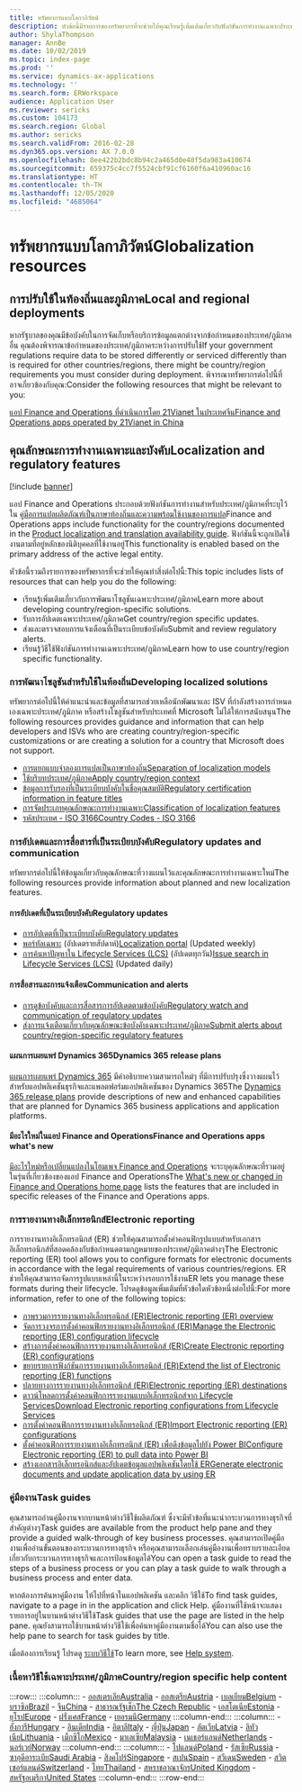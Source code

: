 ```yaml
---
title: ทรัพยากรแบบโลกาภิวัตน์
description: หัวข้อนี้มีรายการของทรัพยากรที่จะช่วยให้คุณเรียนรู้เพิ่มเติมเกี่ยวกับฟังก์ชันการทำงานเฉพาะประเทศ/ภูมิภาคและข้อเสนอ
author: ShylaThompson
manager: AnnBe
ms.date: 10/02/2019
ms.topic: index-page
ms.prod: ''
ms.service: dynamics-ax-applications
ms.technology: ''
ms.search.form: ERWorkspace
audience: Application User
ms.reviewer: sericks
ms.custom: 104173
ms.search.region: Global
ms.author: sericks
ms.search.validFrom: 2016-02-28
ms.dyn365.ops.version: AX 7.0.0
ms.openlocfilehash: 8ee422b2bdc8b94c2a465d0e48f5da983a410674
ms.sourcegitcommit: 659375c4cc7f5524cbf91cf6160f6a410960ac16
ms.translationtype: HT
ms.contentlocale: th-TH
ms.lasthandoff: 12/05/2020
ms.locfileid: "4685064"
---
```

# <a name="globalization-resources"></a><span data-ttu-id="3ea52-103">ทรัพยากรแบบโลกาภิวัตน์</span><span class="sxs-lookup"><span data-stu-id="3ea52-103">Globalization resources</span></span>

## <a name="local-and-regional-deployments"></a><span data-ttu-id="3ea52-104">การปรับใช้ในท้องถิ่นและภูมิภาค</span><span class="sxs-lookup"><span data-stu-id="3ea52-104">Local and regional deployments</span></span>
<span data-ttu-id="3ea52-105">หากรัฐบาลของคุณมีข้อบังคับในการจัดเก็บหรือบริการข้อมูลแตกต่างจากข้อกำหนดของประเทศ/ภูมิภาคอื่น คุณต้องพิจารณาข้อกำหนดของประเทศ/ภูมิภาคระหว่างการปรับใช้</span><span class="sxs-lookup"><span data-stu-id="3ea52-105">If your government regulations require data to be stored differently or serviced differently than is required for other countries/regions, there might be country/region requirements you must consider during deployment.</span></span> <span data-ttu-id="3ea52-106">พิจารณาทรัพยากรต่อไปนี้ที่อาจเกี่ยวข้องกับคุณ:</span><span class="sxs-lookup"><span data-stu-id="3ea52-106">Consider the following resources that might be relevant to you:</span></span>

[<span data-ttu-id="3ea52-107">แอป Finance and Operations ที่ดำเนินการโดย 21Vianet ในประเทศจีน</span><span class="sxs-lookup"><span data-stu-id="3ea52-107">Finance and Operations apps operated by 21Vianet in China</span></span>](https://docs.microsoft.com/dynamics365/unified-operations/dev-itpro/deployment/china-local-deployment)

## <a name="localization-and-regulatory-features"></a><span data-ttu-id="3ea52-108">คุณลักษณะการทำงานเฉพาะและบังคับ</span><span class="sxs-lookup"><span data-stu-id="3ea52-108">Localization and regulatory features</span></span>

[!include [banner](../includes/banner.md)]

<span data-ttu-id="3ea52-109">แอป Finance and Operations ประกอบด้วยฟังก์ชันการทำงานสำหรับประเทศ/ภูมิภาคที่ระบุไว้ใน [คู่มือการแปลผลิตภัณฑ์เป็นภาษาท้องถิ่นและความพร้อมใช้งานของการแปล](https://aka.ms/dynamics_365_international_availability_deck)</span><span class="sxs-lookup"><span data-stu-id="3ea52-109">Finance and Operations apps include functionality for the country/regions documented in the [Product localization and translation availability guide](https://aka.ms/dynamics_365_international_availability_deck).</span></span> <span data-ttu-id="3ea52-110">ฟังก์ชันนี้จะถูกเปิดใช้งานตามที่อยู่หลักของนิติบุคคลที่ใช้งานอยู่</span><span class="sxs-lookup"><span data-stu-id="3ea52-110">This functionality is enabled based on the primary address of the active legal entity.</span></span> 

<span data-ttu-id="3ea52-111">หัวข้อนี้รวมถึงรายการของทรัพยากรที่จะช่วยให้คุณทำสิ่งต่อไปนี้:</span><span class="sxs-lookup"><span data-stu-id="3ea52-111">This topic includes lists of resources that can help you do the following:</span></span> 
- <span data-ttu-id="3ea52-112">เรียนรู้เพิ่มเติมเกี่ยวกับการพัฒนาโซลูชันเฉพาะประเทศ/ภูมิภาค</span><span class="sxs-lookup"><span data-stu-id="3ea52-112">Learn more about developing country/region-specific solutions.</span></span>
- <span data-ttu-id="3ea52-113">รับการอัปเดตเฉพาะประเทศ/ภูมิภาค</span><span class="sxs-lookup"><span data-stu-id="3ea52-113">Get country/region specific updates.</span></span>
- <span data-ttu-id="3ea52-114">ส่งและตรวจสอบการแจ้งเตือนที่เป็นระเบียบข้อบังคับ</span><span class="sxs-lookup"><span data-stu-id="3ea52-114">Submit and review regulatory alerts.</span></span>
- <span data-ttu-id="3ea52-115">เรียนรู้วิธีใช้ฟังก์ชันการทำงานเฉพาะประเทศ/ภูมิภาค</span><span class="sxs-lookup"><span data-stu-id="3ea52-115">Learn how to use country/region specific functionality.</span></span>

### <a name="developing-localized-solutions"></a><span data-ttu-id="3ea52-116">การพัฒนาโซลูชันสำหรับใช้ในท้องถิ่น</span><span class="sxs-lookup"><span data-stu-id="3ea52-116">Developing localized solutions</span></span>
<span data-ttu-id="3ea52-117">ทรัพยากรต่อไปนี้ให้คำแนะนำและข้อมูลที่สามารถช่วยเหลือนักพัฒนาและ ISV ที่กำลังสร้างการกำหนดเองเฉพาะประเทศ/ภูมิภาค หรือสร้างโซลูชันสำหรับประเทศที่ Microsoft ไม่ได้ให้การสนับสนุน</span><span class="sxs-lookup"><span data-stu-id="3ea52-117">The following resources provides guidance and information that can help developers and ISVs who are creating country/region-specific customizations or are creating a solution for a country that Microsoft does not support.</span></span>
-   [<span data-ttu-id="3ea52-118">การแยกแบบจำลองการแปลเป็นภาษาท้องถิ่น</span><span class="sxs-lookup"><span data-stu-id="3ea52-118">Separation of localization models</span></span>](separate-localization-models.md)
-   [<span data-ttu-id="3ea52-119">ใช้บริบทประเทศ/ภูมิภาค</span><span class="sxs-lookup"><span data-stu-id="3ea52-119">Apply country/region context</span></span>](apply-country-context.md)
-   [<span data-ttu-id="3ea52-120">ข้อมูลการรับรองที่เป็นระเบียบบังคับในชื่อคุณสมบัติ</span><span class="sxs-lookup"><span data-stu-id="3ea52-120">Regulatory certification information in feature titles</span></span>](regulatory-certifications.md)
-   [<span data-ttu-id="3ea52-121">การจัดประเภทคุณลักษณะการทำงานเฉพาะ</span><span class="sxs-lookup"><span data-stu-id="3ea52-121">Classification of localization features</span></span>](classify-localization-features.md)
-   [<span data-ttu-id="3ea52-122">รหัสประเทศ - ISO 3166</span><span class="sxs-lookup"><span data-stu-id="3ea52-122">Country Codes - ISO 3166</span></span>](https://www.iso.org/iso-3166-country-codes.html)

### <a name="regulatory-updates-and-communication"></a><span data-ttu-id="3ea52-123">การอัปเดตและการสื่อสารที่เป็นระเบียบบังคับ</span><span class="sxs-lookup"><span data-stu-id="3ea52-123">Regulatory updates and communication</span></span>
<span data-ttu-id="3ea52-124">ทรัพยากรต่อไปนี้ให้ข้อมูลเกี่ยวกับคุณลักษณะที่วางแผนไว้และคุณลักษณะการทำงานเฉพาะใหม่</span><span class="sxs-lookup"><span data-stu-id="3ea52-124">The following resources provide information about planned and new localization features.</span></span> 

#### <a name="regulatory-updates"></a><span data-ttu-id="3ea52-125">การอัปเดตที่เป็นระเบียบบังคับ</span><span class="sxs-lookup"><span data-stu-id="3ea52-125">Regulatory updates</span></span>
-   [<span data-ttu-id="3ea52-126">การอัปเดตที่เป็นระเบียบบังคับ</span><span class="sxs-lookup"><span data-stu-id="3ea52-126">Regulatory updates</span></span>](../../../finance/localizations/regulatory-updates.md)
-   <span data-ttu-id="3ea52-127">[พอร์ทัลเฉพาะ](https://mbs.microsoft.com/customersource/northamerica/ax/support/support-news/GFMLocalizationPortalMC) (อัปเดตรายสัปดาห์)</span><span class="sxs-lookup"><span data-stu-id="3ea52-127">[Localization portal](https://mbs.microsoft.com/customersource/northamerica/ax/support/support-news/GFMLocalizationPortalMC) (Updated weekly)</span></span>
-   <span data-ttu-id="3ea52-128">[การค้นหาปัญหาใน Lifecycle Services (LCS)](../lifecycle-services/issue-search-lcs.md) (อัปเดตทุกวัน)</span><span class="sxs-lookup"><span data-stu-id="3ea52-128">[Issue search in Lifecycle Services (LCS)](../lifecycle-services/issue-search-lcs.md) (Updated daily)</span></span>

#### <a name="communication-and-alerts"></a><span data-ttu-id="3ea52-129">การสื่อสารและการแจ้งเตือน</span><span class="sxs-lookup"><span data-stu-id="3ea52-129">Communication and alerts</span></span>
-   [<span data-ttu-id="3ea52-130">การดูข้อบังคับและการสื่อสารการอัปเดตตามข้อบังคับ</span><span class="sxs-lookup"><span data-stu-id="3ea52-130">Regulatory watch and communication of regulatory updates</span></span>](regulatory-watch-communication.md)
-   [<span data-ttu-id="3ea52-131">ส่งการแจ้งเตือนเกี่ยวกับคุณลักษณะข้อบังคับเฉพาะประเทศ/ภูมิภาค</span><span class="sxs-lookup"><span data-stu-id="3ea52-131">Submit alerts about country/region-specific regulatory features</span></span>](submit-localization-alerts.md)

#### <a name="dynamics-365-release-plans"></a><span data-ttu-id="3ea52-132">แผนการเผยแพร่ Dynamics 365</span><span class="sxs-lookup"><span data-stu-id="3ea52-132">Dynamics 365 release plans</span></span>
<span data-ttu-id="3ea52-133">[แผนการเผยแพร่ Dynamics 365](https://docs.microsoft.com/business-applications-release-notes/) มีคำอธิบายความสามารถใหม่ๆ ที่มีการปรับปรุงซึ่งวางแผนไว้สำหรับแอปพลิเคชันธุรกิจและแพลตฟอร์มแอปพลิเคชันของ Dynamics 365</span><span class="sxs-lookup"><span data-stu-id="3ea52-133">The [Dynamics 365 release plans](https://docs.microsoft.com/business-applications-release-notes/) provide descriptions of new and enhanced capabilities that are planned for Dynamics 365 business applications and application platforms.</span></span> 

#### <a name="finance-and-operations-apps-whats-new"></a><span data-ttu-id="3ea52-134">มีอะไรใหม่ในแอป Finance and Operations</span><span class="sxs-lookup"><span data-stu-id="3ea52-134">Finance and Operations apps what's new</span></span>
<span data-ttu-id="3ea52-135">[มีอะไรใหม่หรือเปลี่ยนแปลงในโฮมเพจ Finance and Operations](../../fin-ops/get-started/whats-new-changed.md) จะระบุคุณลักษณะที่รวมอยู่ในรุ่นที่เกี่ยวข้องของแอป Finance and Operations</span><span class="sxs-lookup"><span data-stu-id="3ea52-135">The [What's new or changed in Finance and Operations home page](../../fin-ops/get-started/whats-new-changed.md) lists the features that are included in specific releases of the Finance and Operations apps.</span></span>

### <a name="electronic-reporting"></a><span data-ttu-id="3ea52-136">การรายงานทางอิเล็กทรอนิกส์</span><span class="sxs-lookup"><span data-stu-id="3ea52-136">Electronic reporting</span></span>
<span data-ttu-id="3ea52-137">การรายงานทางอิเล็กทรอนิกส์ (ER) ช่วยให้คุณสามารถตั้งค่าคอนฟิกรูปแบบสำหรับเอกสารอิเล็กทรอนิกส์ที่สอดคล้องกับข้อกำหนดตามกฎหมายของประเทศ/ภูมิภาคต่างๆ</span><span class="sxs-lookup"><span data-stu-id="3ea52-137">The Electronic reporting (ER) tool allows you to configure formats for electronic documents in accordance with the legal requirements of various countries/regions.</span></span> <span data-ttu-id="3ea52-138">ER ช่วยให้คุณสามารถจัดการรูปแบบเหล่านี้ในระหว่างรอบการใช้งาน</span><span class="sxs-lookup"><span data-stu-id="3ea52-138">ER lets you manage these formats during their lifecycle.</span></span> <span data-ttu-id="3ea52-139">โปรดดูข้อมูลเพิ่มเติมที่หัวข้อใดหัวข้อหนึ่งต่อไปนี้:</span><span class="sxs-lookup"><span data-stu-id="3ea52-139">For more information, refer to one of the following topics:</span></span>
-   [<span data-ttu-id="3ea52-140">ภาพรวมการรายงานทางอิเล็กทรอนิกส์ (ER)</span><span class="sxs-lookup"><span data-stu-id="3ea52-140">Electronic reporting (ER) overview</span></span>](../analytics/general-electronic-reporting.md)
-   [<span data-ttu-id="3ea52-141">จัดการวงจรการตั้งค่าคอนฟิกรายงานทางอิเล็กทรอนิกส์ (ER)</span><span class="sxs-lookup"><span data-stu-id="3ea52-141">Manage the Electronic reporting (ER) configuration lifecycle</span></span>](../analytics/general-electronic-reporting-manage-configuration-lifecycle.md)
-   [<span data-ttu-id="3ea52-142">สร้างการตั้งค่าคอนฟิกการรายงานทางอิเล็กทรอนิกส์ (ER)</span><span class="sxs-lookup"><span data-stu-id="3ea52-142">Create Electronic reporting (ER) configurations</span></span>](../analytics/electronic-reporting-configuration.md)
-   [<span data-ttu-id="3ea52-143">ขยายรายการฟังก์ชันการรายงานทางอิเล็กทรอนิกส์ (ER)</span><span class="sxs-lookup"><span data-stu-id="3ea52-143">Extend the list of Electronic reporting (ER) functions</span></span>](../analytics/general-electronic-reporting-formulas-list-extension.md)
-   [<span data-ttu-id="3ea52-144">ปลายทางการรายงานทางอิเล็กทรอนิกส์ (ER)</span><span class="sxs-lookup"><span data-stu-id="3ea52-144">Electronic reporting (ER) destinations</span></span>](../analytics/electronic-reporting-destinations.md)
-   [<span data-ttu-id="3ea52-145">ดาวน์โหลดการตั้งค่าคอนฟิกการรายงานแบบอิเล็กทรอนิกส์จาก Lifecycle Services</span><span class="sxs-lookup"><span data-stu-id="3ea52-145">Download Electronic reporting configurations from Lifecycle Services</span></span>](../analytics/download-electronic-reporting-configuration-lcs.md)
-   [<span data-ttu-id="3ea52-146">การตั้งค่าคอนฟิกการรายงานทางอิเล็กทรอนิกส์ (ER)</span><span class="sxs-lookup"><span data-stu-id="3ea52-146">Import Electronic reporting (ER) configurations</span></span>](../analytics/electronic-reporting-import-ger-configurations.md)
-   [<span data-ttu-id="3ea52-147">ตั้งค่าคอนฟิกการรายงานทางอิเล็กทรอนิกส์ (ER) เพื่อดึงข้อมูลไปยัง Power BI</span><span class="sxs-lookup"><span data-stu-id="3ea52-147">Configure Electronic reporting (ER) to pull data into Power BI</span></span>](../analytics/general-electronic-reporting-report-configuration-get-data-powerbi.md)
-   [<span data-ttu-id="3ea52-148">สร้างเอกสารอิเล็กทรอนิกส์และอัปเดตข้อมูลแอปพลิเคชันโดยใช้ ER</span><span class="sxs-lookup"><span data-stu-id="3ea52-148">Generate electronic documents and update application data by using ER</span></span>](../analytics/generate-electronic-documents-update-application-data.md)

### <a name="task-guides"></a><span data-ttu-id="3ea52-149">คู่มืองาน</span><span class="sxs-lookup"><span data-stu-id="3ea52-149">Task guides</span></span>
<span data-ttu-id="3ea52-150">คุณสามารถอ่านคู่มืองานจากบานหน้าต่างวิธีใช้ผลิตภัณฑ์ ซึ่งจะมีหัวข้อที่แนะนำกระบวนการทางธุรกิจที่สำคัญต่างๆ</span><span class="sxs-lookup"><span data-stu-id="3ea52-150">Task guides are available from the product help pane and they provide a guided walk-through of key business processes.</span></span> <span data-ttu-id="3ea52-151">คุณสามารถเปิดคู่มืองานเพื่ออ่านขั้นตอนของกระบวนการทางธุรกิจ หรือคุณสามารถเลือกเล่นคู่มืองานเพื่อทราบรายละเอียดเกี่ยวกับกระบวนการทางธุรกิจและการป้อนข้อมูลได้</span><span class="sxs-lookup"><span data-stu-id="3ea52-151">You can open a task guide to read the steps of a business process or you can play a task guide to walk through a business process and enter data.</span></span>

<span data-ttu-id="3ea52-152">หากต้องการค้นหาคู่มืองาน ให้ไปที่หน้าในแอปพลิเคชัน และคลิก วิธีใช้</span><span class="sxs-lookup"><span data-stu-id="3ea52-152">To find task guides, navigate to a page in in the application and click Help.</span></span> <span data-ttu-id="3ea52-153">คู่มืองานที่ใช้หน้าจะแสดงรายการอยู่ในบานหน้าต่างวิธีใช้</span><span class="sxs-lookup"><span data-stu-id="3ea52-153">Task guides that use the page are listed in the help pane.</span></span> <span data-ttu-id="3ea52-154">คุณยังสามารถใช้บานหน้าต่างวิธีใช้เพื่อค้นหาคู่มืองานตามชื่อได้</span><span class="sxs-lookup"><span data-stu-id="3ea52-154">You can also use the help pane to search for task guides by title.</span></span>

<span data-ttu-id="3ea52-155">เมื่อต้องการเรียนรู้ โปรดดู [ระบบวิธีใช้](../../fin-ops/get-started/help-overview.md#task-guides)</span><span class="sxs-lookup"><span data-stu-id="3ea52-155">To learn more, see [Help system](../../fin-ops/get-started/help-overview.md#task-guides).</span></span>


### <a name="countryregion-specific-help-content"></a><span data-ttu-id="3ea52-156">เนื้อหาวิธีใช้เฉพาะประเทศ/ภูมิภาค</span><span class="sxs-lookup"><span data-stu-id="3ea52-156">Country/region specific help content</span></span>
:::row:::
    :::column:::
        - [<span data-ttu-id="3ea52-157">ออสเตรเลีย</span><span class="sxs-lookup"><span data-stu-id="3ea52-157">Australia</span></span>](../../../finance/localizations/australia.md)
        - [<span data-ttu-id="3ea52-158">ออสเตรีย</span><span class="sxs-lookup"><span data-stu-id="3ea52-158">Austria</span></span>](../../../finance/localizations/austria.md)
        - [<span data-ttu-id="3ea52-159">เบลเยียม</span><span class="sxs-lookup"><span data-stu-id="3ea52-159">Belgium</span></span>](../../../finance/localizations/belgium.md)
        - [<span data-ttu-id="3ea52-160">บราซิล</span><span class="sxs-lookup"><span data-stu-id="3ea52-160">Brazil</span></span>](../../../finance/localizations/brazil.md)
        - [<span data-ttu-id="3ea52-161">จีน</span><span class="sxs-lookup"><span data-stu-id="3ea52-161">China</span></span>](../../../finance/localizations/china.md)
        - [<span data-ttu-id="3ea52-162">สาธารณรัฐเช็ก</span><span class="sxs-lookup"><span data-stu-id="3ea52-162">The Czech Republic</span></span>](../../../finance/localizations/czech-republic.md)
        - [<span data-ttu-id="3ea52-163">เอสโตเนีย</span><span class="sxs-lookup"><span data-stu-id="3ea52-163">Estonia</span></span>](../../../finance/localizations/estonia.md)
        - [<span data-ttu-id="3ea52-164">ยุโรป</span><span class="sxs-lookup"><span data-stu-id="3ea52-164">Europe</span></span>](../../../finance/localizations/europe.md)
        - [<span data-ttu-id="3ea52-165">ฝรั่งเศส</span><span class="sxs-lookup"><span data-stu-id="3ea52-165">France</span></span>](../../../finance/localizations/france.md)
        - [<span data-ttu-id="3ea52-166">เยอรมนี</span><span class="sxs-lookup"><span data-stu-id="3ea52-166">Germany</span></span>](../../../finance/localizations/germany.md)
    :::column-end:::
    :::column:::
        - [<span data-ttu-id="3ea52-167">ฮังการี</span><span class="sxs-lookup"><span data-stu-id="3ea52-167">Hungary</span></span>](../../../finance/localizations/hungary.md)
        - [<span data-ttu-id="3ea52-168">อินเดีย</span><span class="sxs-lookup"><span data-stu-id="3ea52-168">India</span></span>](../../../finance/localizations/india.md)
        - [<span data-ttu-id="3ea52-169">อิตาลี</span><span class="sxs-lookup"><span data-stu-id="3ea52-169">Italy</span></span>](../../../finance/localizations/italy.md)
        - [<span data-ttu-id="3ea52-170">ญี่ปุ่น</span><span class="sxs-lookup"><span data-stu-id="3ea52-170">Japan</span></span>](../../../finance/localizations/japan.md)
        - [<span data-ttu-id="3ea52-171">ลัตเวีย</span><span class="sxs-lookup"><span data-stu-id="3ea52-171">Latvia</span></span>](../../../finance/localizations/latvia.md)
        - [<span data-ttu-id="3ea52-172">ลิทัวเนีย</span><span class="sxs-lookup"><span data-stu-id="3ea52-172">Lithuania</span></span>](../../../finance/localizations/lithuania.md)
        - [<span data-ttu-id="3ea52-173">เม็กซิโก</span><span class="sxs-lookup"><span data-stu-id="3ea52-173">Mexico</span></span>](../../../finance/localizations/mexico.md)
        - [<span data-ttu-id="3ea52-174">มาเลเซีย</span><span class="sxs-lookup"><span data-stu-id="3ea52-174">Malaysia</span></span>](../../../finance/localizations/malaysia.md)
        - [<span data-ttu-id="3ea52-175">เนเธอร์แลนด์</span><span class="sxs-lookup"><span data-stu-id="3ea52-175">Netherlands</span></span>](../../../finance/localizations/netherlands.md)
        - [<span data-ttu-id="3ea52-176">นอร์เวย์</span><span class="sxs-lookup"><span data-stu-id="3ea52-176">Norway</span></span>](../../../finance/localizations/norway.md)
    :::column-end:::
    :::column:::
        - [<span data-ttu-id="3ea52-177">โปแลนด์</span><span class="sxs-lookup"><span data-stu-id="3ea52-177">Poland</span></span>](../../../finance/localizations/poland.md)
        - [<span data-ttu-id="3ea52-178">รัสเซีย</span><span class="sxs-lookup"><span data-stu-id="3ea52-178">Russia</span></span>](../../../finance/localizations/russia.md)
        - [<span data-ttu-id="3ea52-179">ซาอุดีอาระเบีย</span><span class="sxs-lookup"><span data-stu-id="3ea52-179">Saudi Arabia</span></span>](../../../finance/localizations/saudi-arabia.md)
        - [<span data-ttu-id="3ea52-180">สิงคโปร์</span><span class="sxs-lookup"><span data-stu-id="3ea52-180">Singapore</span></span>](../../../finance/localizations/singapore.md)
        - [<span data-ttu-id="3ea52-181">สเปน</span><span class="sxs-lookup"><span data-stu-id="3ea52-181">Spain</span></span>](../../../finance/localizations/spain.md)
        - [<span data-ttu-id="3ea52-182">สวีเดน</span><span class="sxs-lookup"><span data-stu-id="3ea52-182">Sweden</span></span>](../../../finance/localizations/sweden.md)
        - [<span data-ttu-id="3ea52-183">สวิตเซอร์แลนด์</span><span class="sxs-lookup"><span data-stu-id="3ea52-183">Switzerland</span></span>](../../../finance/localizations/switzerland.md)
        - [<span data-ttu-id="3ea52-184">ไทย</span><span class="sxs-lookup"><span data-stu-id="3ea52-184">Thailand</span></span>](../../../finance/localizations/thailand.md)
        - [<span data-ttu-id="3ea52-185">สหราชอาณาจักร</span><span class="sxs-lookup"><span data-stu-id="3ea52-185">United Kingdom</span></span>](../../../finance/localizations/united-kingdom.md)
        - [<span data-ttu-id="3ea52-186">สหรัฐอเมริกา</span><span class="sxs-lookup"><span data-stu-id="3ea52-186">United States</span></span>](../../../finance/localizations/united-states.md)
    :::column-end:::
:::row-end:::






